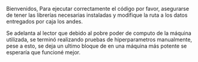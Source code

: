 Bienvenidos,
Para ejecutar correctamente el código por favor, asegurarse de tener las librerías necesarias instaladas y modifique la ruta a los datos entregados por caja los andes.


Se adelanta al lector que debido al pobre poder de computo de la máquina utilizada, se terminó realizando pruebas de hiperparametros manualmente, pese a esto,
se deja un ultimo bloque de en una máquina más potente se esperaría que funcioné mejor.
